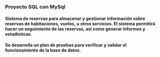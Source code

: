 ### Proyecto SQL con MySql

#### Sistema de reservas para almacenar y gestionar información sobre reservas de habitaciones, vuelos, u otros servicios. El sistema permitirá hacer un seguimiento de las reservas, así como generar informes y estadísticas.


#### Se desarrolla un plan de pruebas para verificar y validar el funcionamiento de la base de datos.

